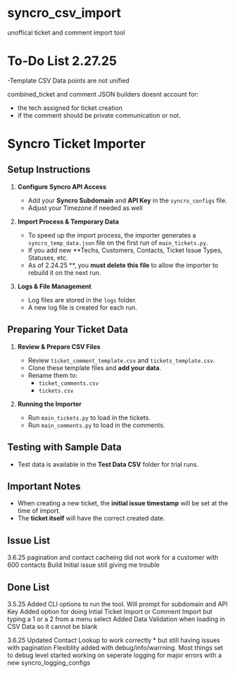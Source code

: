 # syncro_csv_import
 unoffical ticket and comment import tool


# To-Do List 2.27.25
-Template CSV Data points are not unified

combined_ticket and comment JSON builders doesnt account for:
   - the tech assigned for ticket creation 
   - if the comment should be private communication or not.


# Syncro Ticket Importer

## Setup Instructions

1. **Configure Syncro API Access**  
   - Add your **Syncro Subdomain** and **API Key** in the `syncro_configs` file.
   - Adjust your Timezone if needed as well

2. **Import Process & Temporary Data**  
   - To speed up the import process, the importer generates a `syncro_temp_data.json` file on the first run of `main_tickets.py`.  
   - If you add new **Techs, Customers, Contacts, Ticket Issue Types, Statuses, etc.
   - As of 2.24.25 **, you **must delete this file** to allow the importer to rebuild it on the next run.

3. **Logs & File Management**  
   - Log files are stored in the `logs` folder.  
   - A new log file is created for each run.

## Preparing Your Ticket Data

1. **Review & Prepare CSV Files**  
   - Review `ticket_comment_template.csv` and `tickets_template.csv`.  
   - Clone these template files and **add your data**.  
   - Rename them to:
     - `ticket_comments.csv`
     - `tickets.csv`

2. **Running the Importer**  
   - Run `main_tickets.py` to load in the tickets.  
   - Run `main_comments.py` to load in the comments.

## Testing with Sample Data

- Test data is available in the **Test Data CSV** folder for trial runs.

## Important Notes

- When creating a new ticket, the **initial issue timestamp** will be set at the time of import.  
- The **ticket itself** will have the correct created date.

## Issue List

3.6.25
pagination and contact cacheing did not work for a customer with 600 contacts
Build Initial issue still giving me trouble



## Done List

3.5.25
Added CLI options to run the tool. Will prompt for subdomain and API Key
Added option for doing Intial Ticket Import or Comment Import but typing a 1 or a 2 from a menu select
Added Data Validation when loading in CSV Data so it cannot be blank

3.6.25
Updated Contact Lookup to work correctly * but still having issues with pagination
Flexiblity added with debug/info/warrning. Most things set to debug level
started working on seperate logging for major errors with a new syncro_logging_configs
